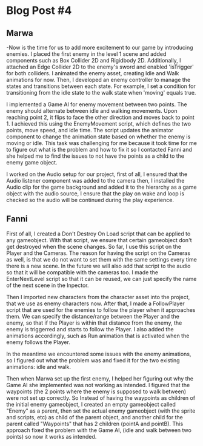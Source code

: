 <h1> Blog Post #4 </h1>
<h2>Marwa</h2>
-Now is the time for us to add more excitement to our game by introducing enemies. I placed the first enemy in the level 1 scene and added components such as Box Collider 2D and Rigidbody 2D. Additionally, I attached an Edge Collider 2D to the enemy's sword and enabled 'isTrigger' for both colliders. I animated the enemy asset, creating Idle and Walk animations for now. Then, I developed an enemy controller to manage the states and transitions between each state. For example, I set a condition for transitioning from the idle state to the walk state when 'moving' equals true.

I implemented a Game AI for enemy movement between two points. The enemy should alternate between idle and walking movements. Upon reaching point 2, it flips to face the other direction and moves back to point 1. I achieved this using the EnemyMovement script, which defines the two points, move speed, and idle time. The script updates the animator component to change the animation state based on whether the enemy is moving or idle.
This task was challenging for me because it took time for me to figure out what is the problem and how to fix it so I contacted Fanni and she helped me to find the issues to not have the points as a child to the enemy game object.

I worked on the Audio setup for our project, first of all, I ensured that the Audio listener component was added to the camera then, I installed the Audio clip for the game background and added it to the hierarchy as a game object with the audio source, I ensure that the play on wake and loop is checked so the audio will be continued during the play experience. 

<h2>Fanni</h2>
First of all, I created a Don't Destroy On Load script that can be applied to any gameobject. With that script, we ensure that certain gameobject don't get destroyed when the scene changes. So far, I use this script on the Player and the Cameras. The reason for having the script on the Cameras as well, is that we do not want to set them with the same settings every time there is a new scene. In the future we will also add that script to the audio so that it will be compatible with the cameras too. I made the EnterNextLevel script so that it can be reused, we can just specify the name of the next scene in the Inpector. 

Then I imported new characters from the character asset into the project, that we use as enemy characters now. After that, I made a FollowPlayer script that are used for the enemies to follow the player when it approaches them. We can specify the distance/range between the Player and the enemy, so that if the Player is within that distance from the enemy, the enemy is triggerred and starts to follow the Player. I also added the animations accordingly, such as Run animation that is activated when the enemy follows the Player.

In the meantime we encountered some issues with the enemy animations, so I figured out what the problem was and fixed it for the two existing animations: idle and walk. 

Then when Marwa set up the first enemy, I helped her figuring out why the Game AI she implemented was not working as intended. I figured that the waypoints (the 2 points where the enemy is supposed to walk between) were not set up correctly. So Instead of having the waypoints as children of the initial enemy gameobject, I created an empty gameobject called "Enemy" as a parent, then set the actual enemy gameobject (with the sprite and scripts, etc) as child of the parent object, and another child for the parent called "Waypoints" that has 2 children (pointA and pointB). This approach fixed the problem with the Game AI, (idle and walk between two points) so now it works as intended.
